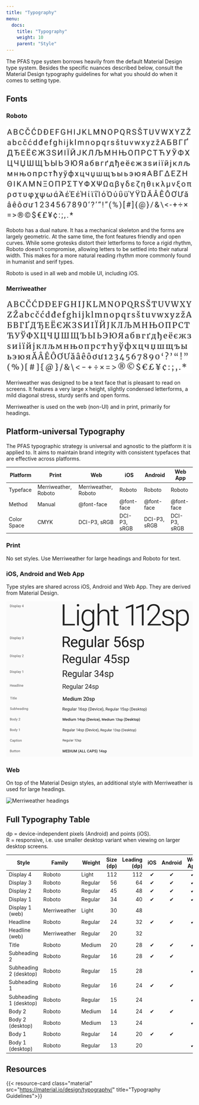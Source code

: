 ```yaml
---
title: "Typography"
menu:
  docs:
    title: "Typography"
    weight: 10
    parent: "Style"
---
```


The PFAS type system borrows heavily from the default Material Design type system. Besides the specific nuances described below, consult the Material Design typography guidelines for what you should do when it comes to setting type.

## Fonts

### Roboto

![Roboto](/img/style/typography/roboto.png)

Roboto has a dual nature. It has a mechanical skeleton and the forms are largely geometric. At the same time, the font features friendly and open curves. While some grotesks distort their letterforms to force a rigid rhythm, Roboto doesn’t compromise, allowing letters to be settled into their natural width. This makes for a more natural reading rhythm more commonly found in humanist and serif types.

Roboto is used in all web and mobile UI, including iOS.

### Merriweather

![Merriweather](/img/style/typography/merriweather.png)

Merriweather was designed to be a text face that is pleasant to read on screens. It features a very large x height, slightly condensed letterforms, a mild diagonal stress, sturdy serifs and open forms.

Merriweather is used on the web (non-UI) and in print, primarily for headings.

## Platform-universal Typography

The PFAS typographic strategy is universal and agnostic to the platform it is applied to. It aims to maintain brand integrity with consistent typefaces that are effective across platforms.

| Platform    | Print                | Web                  | iOS          | Android      | Web App      |
|-------------|----------------------|----------------------|--------------|--------------|--------------|
| Typeface    | Merriweather, Roboto | Merriweather, Roboto | Roboto       | Roboto       | Roboto       |
| Method      | Manual               | @font-face           | @font-face   | @font-face   | @font-face   |
| Color Space | CMYK                 | DCI-P3, sRGB         | DCI-P3, sRGB | DCI-P3, sRGB | DCI-P3, sRGB |

### Print

No set styles. Use Merriweather for large headings and Roboto for text.

### iOS, Android and Web App

Type styles are shared across iOS, Android and Web App. They are derived from Material Design.

![Type styles](/img/style/typography/styles.png)

### Web

On top of the Material Design styles, an additional style with Merriweather is used for large headings.

![Merriweather headings](/img/style/typography/merriweather-headings.png.png)

## Full Typography Table

dp = device-independent pixels (Android) and points (iOS).<br>
R = responsive, i.e. use smaller desktop variant when viewing on larger desktop screens.

| Style | Family | Weight | Size (dp) | Leading (dp) | iOS | Android | Web App | Web | Print |
|------------------------|--------------|---------|----------:|-------------:|:---:|:-------:|:-------:|:---:|:-----:|
| Display 4 | Roboto | Light | 112 | 112 | ✔︎ | ✔︎ | ✔︎ | ✔︎ | ✔︎ |
| Display 3 | Roboto | Regular | 56 | 64 | ✔︎ | ✔︎ | ✔︎ | ✔︎ | ✔︎ |
| Display 2 | Roboto | Regular | 45 | 48 | ✔︎ | ✔︎ | ✔︎ | ✔︎ | ✔︎ |
| Display 1 | Roboto | Regular | 34 | 40 | ✔︎ | ✔︎ | ✔︎ | ✔︎ | ✔︎ |
| Display 1 (web) | Merriweather | Light | 30 | 48 |  |  |  | ✔︎ | ✔︎ |
| Headline | Roboto | Regular | 24 | 32 | ✔︎ | ✔︎ | ✔︎ | ✔︎ | ✔︎ |
| Headline (web) | Merriweather | Regular | 20 | 32 |  |  |  | ✔︎ | ✔︎ |
| Title | Roboto | Medium | 20 | 28 | ✔︎ | ✔︎ | ✔︎ | ✔︎ | ✔︎ |
| Subheading 2 | Roboto | Regular | 16 | 28 | ✔︎ | ✔︎ |  | R | ✔︎ |
| Subheading 2 (desktop) | Roboto | Regular | 15 | 28 |  |  | ✔︎ | R |  |
| Subheading 1 | Roboto | Regular | 16 | 24 | ✔︎ | ✔︎ |  | R | ✔︎ |
| Subheading 1 (desktop) | Roboto | Regular | 15 | 24 |  |  | ✔︎ | R |  |
| Body 2 | Roboto | Medium | 14 | 24 | ✔︎ | ✔︎ |  | R | ✔︎ |
| Body 2 (desktop) | Roboto | Medium | 13 | 24 |  |  | ✔︎ | R |  |
| Body 1 | Roboto | Regular | 14 | 20 | ✔︎ | ✔︎ |  | R | ✔︎ |
| Body 1 (desktop) | Roboto | Regular | 13 | 20 |  |  | ✔︎ | R |  |

## Resources

{{< resource-card class="material" src="https://material.io/design/typography/" title="Typography Guidelines">}}